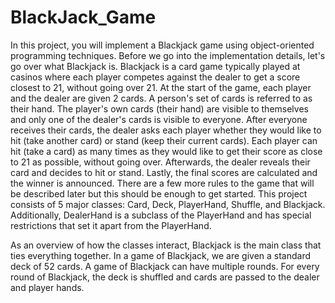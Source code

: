 # BlackJack_Game
In this project, you will implement a Blackjack game using object-oriented programming techniques.
Before we go into the implementation details, let's go over what Blackjack is. Blackjack is a card game typically played at casinos where each player competes against the dealer to get a score closest to 21, without going over 21. At the start of the game, each player and the dealer are given 2 cards. A person's set of cards is referred to as their hand. The player's own cards (their hand) are visible to themselves and only one of the dealer's cards is visible to everyone. After everyone receives their cards, the dealer asks each player whether they would like to hit (take another card) or stand (keep their current cards). Each player can hit (take a card) as many times as they would like to get their score as close to 21 as possible, without going over. Afterwards, the dealer reveals their card and decides to hit or stand. Lastly, the final scores are calculated and the winner is announced.
There are a few more rules to the game that will be described later but this should be enough to get started. 
This project consists of 5 major classes: Card, Deck, PlayerHand, Shuffle, and Blackjack. Additionally, DealerHand is a subclass of the PlayerHand and has special restrictions that set it apart from the PlayerHand.

As an overview of how the classes interact, Blackjack is the main class that ties everything together. In a game of Blackjack, we are given a standard deck of 52 cards. A game of Blackjack can have multiple rounds. For every round of Blackjack, the deck is shuffled and cards are passed to the dealer and player hands. 
